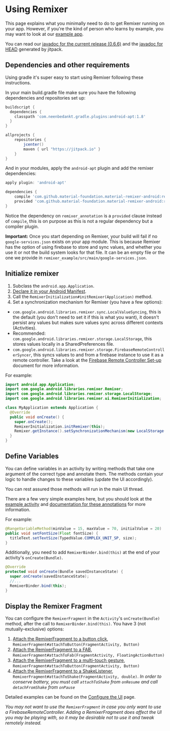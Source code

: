 # Using Remixer

This page explains what you minimally need to do to get Remixer running on your app. However, if you're the kind of person who learns by example, you may want to look at our [example app](https://github.com/material-foundation/material-remixer-android/tree/develop/remixer_example).

You can read our [javadoc for the current release (0.6.6)](https://jitpack.io/com/github/material-foundation/material-remixer-android/remixer/0.6.6/javadoc/index.html) and the [javadoc for HEAD](https://jitpack.io/com/github/material-foundation/material-remixer-android/remixer/develop-SNAPSHOT/javadoc/index.html) generated by jitpack.

## Dependencies and other requirements

Using gradle it's super easy to start using Remixer following these instructions.

In your main build.gradle file make sure you have the following dependencies and repositories set up:

```gradle
buildscript {
  dependencies {
    classpath 'com.neenbedankt.gradle.plugins:android-apt:1.8'
  }
}

allprojects {
    repositories {
        jcenter()
        maven { url "https://jitpack.io" }
    }
}
```

And in your modules, apply the `android-apt` plugin and add the remixer dependencies:
```gradle
apply plugin: 'android-apt'

dependencies {
    compile 'com.github.material-foundation.material-remixer-android:remixer:0.6.6'
    provided 'com.github.material-foundation.material-remixer-android:remixer_annotation:0.6.6'
}
```

Notice the dependency on `remixer_annotation` is a `provided` clause instead of `compile`, this is on purpose as this is not a regular dependency but a compiler plugin.

**Important:** Once you start depending on Remixer, your build will fail if no `google-services.json` exists on your app module. This is because Remixer has the option of using firebase to store and sync values, and whether you use it or not the build system looks for that file. It can be an empty file or the one we provide in `remixer_example/src/main/google-services.json`.

## Initialize remixer

1. Subclass the `android.app.Application`.
2. [Declare it in your Android Manifest](https://developer.android.com/guide/topics/manifest/application-element.html#nm).
3. Call the `RemixerInitialization#initRemixer(Application)` method.
4. Set a synchronization mechanism for Remixer (you have a few options):
  - `com.google.android.libraries.remixer.sync.LocalValueSyncing`, this is the default (you don't need to set it if this is what you want), it doesn't persist any values but makes sure values sync across different contexts (Activities).
  - Recommended: `com.google.android.libraries.remixer.storage.LocalStorage`, this stores values locally in a SharedPreferences file.
  - `com.google.android.libraries.remixer.storage.FirebaseRemoteControllerSyncer`, this syncs values to and from a firebase instance to use it as a remote controller. Take a look at the [Firebase Remote Controller Set-up](CONFIGURE_FIREBASE.md) document for more information.

For example:

```java
import android.app.Application;
import com.google.android.libraries.remixer.Remixer;
import com.google.android.libraries.remixer.storage.LocalStorage;
import com.google.android.libraries.remixer.ui.RemixerInitialization;

class MyApplication extends Application {
  @Override
  public void onCreate() {
    super.onCreate();
    RemixerInitialization.initRemixer(this);
    Remixer.getInstance().setSynchronizationMechanism(new LocalStorage(getApplicationContext()));
  }
}
```

## Define Variables

You can define variables in an activity by writing methods that take one argument of the correct type and annotate them. The methods contain your logic to handle changes to these variables (update the UI accordingly).

You can rest assured those methods will run in the main UI thread.

There are a few very simple examples here, but you should look at the [example activity](https://github.com/material-foundation/material-remixer-android/blob/develop/remixer_example/src/main/java/com/google/android/apps/remixer/TransactionListActivity.java) and [documentation for these annotations](https://github.com/material-foundation/material-remixer-android/tree/develop/remixer_core/src/main/java/com/google/android/libraries/remixer/annotation) for more information.

For example:

```java
@RangeVariableMethod(minValue = 15, maxValue = 70, initialValue = 20)
public void setFontSize(Float fontSize) {
  titleText.setTextSize(TypedValue.COMPLEX_UNIT_SP, size);
}
```

Additionally, you need to add `RemixerBinder.bind(this)` at the end of your activity's `onCreate(Bundle)`.

```java
@Override
protected void onCreate(Bundle savedInstanceState) {
  super.onCreate(savedInstanceState);
  //...
  RemixerBinder.bind(this);
}
```

## Display the Remixer Fragment

You can configure the `RemixerFragment` in the `Activity`'s `onCreate(Bundle)` method, after the call to `RemixerBinder.bind(this)`. You have 3 (not mutually-exclusive) options:

1. [Attach the RemixerFragment to a button click](CONFIGURE_UI.md#attach-the-remixer-fragment-to-a-button), `RemixerFragment#attachToButton(FragmentActivity, Button)`
2. [Attach the RemixerFragment to a FAB](CONFIGURE_UI.md#attach-the-remixer-fragment-to-a-fab), `RemixerFragment#attachToFab(FragmentActivity, FloatingActionButton)`
3. [Attach the RemixerFragment to a multi-touch gesture](CONFIGURE_UI.md#attach-the-remixer-fragment-to-a-multi-touch-gesture), `RemixerFragment#attachToButton(FragmentActivity, Button)`
4. [Attach the RemixerFragment to a ShakeListener](CONFIGURE_UI.md#attach-the-remixer-fragment-to-a-shake), `RemixerFragment#attachToShake(FragmentActivity, double)`. *In order to conserve battery, you must call `attachToShake` from `onResume` and call `detachFromShake` from `onPause`*

Detailed examples can be found on the [Configure the UI](CONFIGURE_UI.md) page.


_You may not want to use the `RemixerFragment` in case you only want to use a FirebaseRemoteController. Adding a RemixerFragment does affect the UI you may be playing with, so it may be desirable not to use it and tweak remotely instead._

